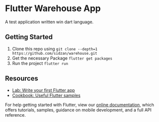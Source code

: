 # Flutter Warehouse App

A test application written win dart language.

## Getting Started

1. Clone this repo using `git clone --depth=1 https://github.com/sidzan/warehouse.git`
2. Get the necessary Package `flutter get packages`
3. Run the project `flutter run`

## Resources

- [Lab: Write your first Flutter app](https://flutter.io/docs/get-started/codelab)
- [Cookbook: Useful Flutter samples](https://flutter.io/docs/cookbook)

For help getting started with Flutter, view our 
[online documentation](https://flutter.io/docs), which offers tutorials, 
samples, guidance on mobile development, and a full API reference.
